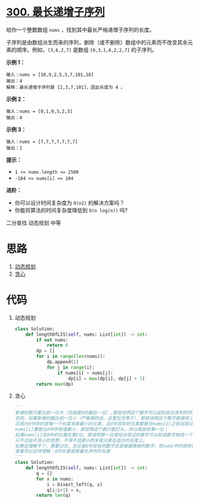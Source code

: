 <!--
 * @Description: 
 * @Autor: Au3C2
 * @Date: 2021-07-26 15:29:52
 * @LastEditors: Au3C2
 * @LastEditTime: 2021-07-26 15:35:14
-->
# [300. 最长递增子序列](https://leetcode-cn.com/problems/longest-increasing-subsequence/)

给你一个整数数组 `nums` ，找到其中最长严格递增子序列的长度。

子序列是由数组派生而来的序列，删除（或不删除）数组中的元素而不改变其余元素的顺序。例如，`[3,6,2,7]` 是数组 `[0,3,1,6,2,2,7]` 的子序列。

**示例 1：**

```
输入：nums = [10,9,2,5,3,7,101,18]
输出：4
解释：最长递增子序列是 [2,3,7,101]，因此长度为 4 。
```

**示例 2：**

```
输入：nums = [0,1,0,3,2,3]
输出：4
```

**示例 3：**

```
输入：nums = [7,7,7,7,7,7,7]
输出：1
```

 

**提示：**

-   `1 <= nums.length <= 2500`
-   `-104 <= nums[i] <= 104`

 

**进阶：**

-   你可以设计时间复杂度为 `O(n2)` 的解决方案吗？
-   你能将算法的时间复杂度降低到 `O(n log(n))` 吗?

二分查找 动态规划 中等

# 思路

1.  [动态规划](https://leetcode-cn.com/problems/longest-increasing-subsequence/solution/zui-chang-shang-sheng-zi-xu-lie-by-leetcode-soluti/)
2.  [贪心](https://leetcode-cn.com/problems/longest-increasing-subsequence/solution/zui-chang-shang-sheng-zi-xu-lie-by-leetcode-soluti/)

# 代码

1.  动态规划

    ```python
    class Solution:
        def lengthOfLIS(self, nums: List[int]) -> int:
            if not nums:
                return 0
            dp = []
            for i in range(len(nums)):
                dp.append(1)
                for j in range(i):
                    if nums[i] > nums[j]:
                        dp[i] = max(dp[i], dp[j] + 1)
            return max(dp)
    ```

    

2.  贪心

    ```python
    '''
    新增的数只要比前一位大（也就是d的最后一位）,那就说明这个数字可以起到延长序列的作用，所以append上；
    否则，如果新增的数比前一位小（严格增的话，这里包含等于），那就说明这个数字直接拼上前一位元素，不能起到延长序列的作用（构不成严格增序列）， 
    又因为d中存的是每一个长度末尾最小的元素，且d中现存的元素都是在nums[i]之前出现过的，因此找到nums[i]在d上的位置，并不会影响子序列的顺序。 
    nums[i]要是比d中所有值都小，那说明这个数只能打头，所以就放到第一位； 
    如果nums[i]在d中的位置在第2位，那说明第一位曾经出现过的数字可以和该数字构成一个长度为2的子序列 
    只不过由于贪心的思想，不得不找更小的末尾元素在适合的长度上。 
    如果还理解不了，需要记住，无论是d中现有的数字还是被替换掉的数字，在nums中的顺序都在nums[i]之前，因此只需要判断大小即可，位置是没有变的 
    或者可以这样理解：d的长度就是最长序列的长度
    '''
    class Solution:
        def lengthOfLIS(self, nums: List[int]) -> int:
            q = []
            for x in nums:
                i = bisect_left(q, x)
                q[i:i+1] = x,
            return len(q)
    ```


